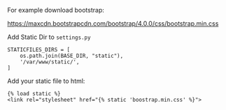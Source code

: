 For example download bootstrap:

https://maxcdn.bootstrapcdn.com/bootstrap/4.0.0/css/bootstrap.min.css

Add Static Dir to `settings.py`

~~~python3
STATICFILES_DIRS = [
    os.path.join(BASE_DIR, "static"),
    '/var/www/static/',
]
~~~

Add your static file to html:

~~~
{% load static %}
<link rel="stylesheet" href="{% static 'boostrap.min.css' %}">
~~~

